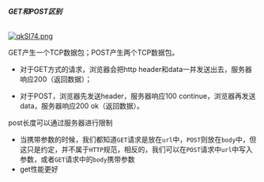 ###### **GET和POST区别**

[![qkSI74.png](https://s1.ax1x.com/2022/03/18/qkSI74.png)](https://imgtu.com/i/qkSI74)

GET产生一个TCP数据包；POST产生两个TCP数据包。

- 对于GET方式的请求，浏览器会把http header和data一并发送出去，服务器响应200（返回数据）；


- 对于POST，浏览器先发送header，服务器响应100 continue，浏览器再发送data，服务器响应200 ok（返回数据）。

post长度可以通过服务器进行限制

- 当携带参数的时候，我们都知道`GET`请求是放在`url`中，`POST`则放在`body`中，但这只是约定，并不属于`HTTP`规范，相反的，我们可以在`POST`请求中`url`中写入参数，或者`GET`请求中的`body`携带参数
- get性能更好